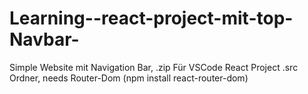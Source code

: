 # Learning--react-project-mit-top-Navbar-
Simple Website mit Navigation Bar, .zip Für VSCode React Project .src Ordner, needs Router-Dom (npm install react-router-dom)

